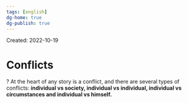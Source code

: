 ```yaml
---
tags: [english] 
dg-home: true
dg-publish: true
---
```

Created: 2022-10-19

# Conflicts
?
At the heart of any story is a conflict, and there are several types of conflicts: **individual vs society, individual vs individual, individual vs circumstances and individual vs himself.**
<!--SR:!2023-01-03,47,250-->